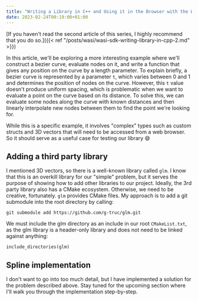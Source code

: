 ```yaml
---
title: "Writing a Library in C++ and Using it in the Browser with the WASI SDK - Implementing library functions"
date: 2023-02-24T00:19:00+01:00
---
```

[If you haven't read the second article of this series, I highly recommend that you do so.]({{< ref "/posts/wasi/wasi-sdk-writing-library-in-cpp-2.md" >}})

In this article, we'll be exploring a more interesting example where we'll construct a bezier curve, evaluate nodes on it, and write a function that gives any position on the curve by a length parameter. To explain briefly, a bezier curve is represented by a parameter ``t``, which varies between 0 and 1 and determines the position of nodes on the curve. However, this ``t`` value doesn't produce uniform spacing, which is problematic when we want to evaluate a point on the curve based on its distance. To solve this, we can evaluate some nodes along the curve with known distances and then linearly interpolate new nodes between them to find the point we're looking for.

While this is a specific example, it involves "complex" types such as custom structs and 3D vectors that will need to be accessed from a web browser. So it should serve as a useful case for testing our library :smile:

## Adding a third party library
I mentioned 3D vectors, so there is a well-known library called ``glm``. I know that this is an overkill library for our "simple" problem, but it serves the purpose of showing how to add other libraries to our project. Ideally, the 3rd party library also has a CMake ecosystem. Otherwise, we need to be creative, fortunately. ``glm`` provides CMake files. My approach is to add a git submodule into the root directory by calling:

```
git submodule add https://github.com/g-truc/glm.git
```

We must include the glm directory as an include in our root ``CMakeList.txt``, as the glm library is a header-only library and does not need to be linked against anything:

```
include_directories(glm)
```

## Spline implementation
I don't want to go into too much detail, but I have implemented a solution for the problem described above. Stay tuned for the upcoming section where I'll walk you through the implementation step-by-step.
